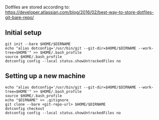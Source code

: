 Dotfiles are stored according to: https://developer.atlassian.com/blog/2016/02/best-way-to-store-dotfiles-git-bare-repo/

## Initial setup

```
git init --bare $HOME/$DIRNAME
echo "alias dotconfig='/usr/bin/git --git-dir=$HOME/$DIRNAME --work-tree=$HOME'" >> $HOME/.bash_profile
source $HOME/.bash_profile
dotconfig config --local status.showUntrackedFiles no
```

## Setting up a new machine

```
echo "alias dotconfig='/usr/bin/git --git-dir=$HOME/$DIRNAME --work-tree=$HOME'" >> $HOME/.bash_profile
source $HOME/.bash_profile
echo "$DIRNAME" >> .gitignore
git clone --bare <git-repo-url> $HOME/$DIRNAME
dotconfig checkout
dotconfig config --local status.showUntrackedFiles no
```
